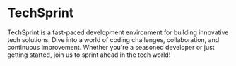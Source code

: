 # TechSprint
TechSprint is a fast-paced development environment for building innovative tech solutions. Dive into a world of coding challenges, collaboration, and continuous improvement. Whether you're a seasoned developer or just getting started, join us to sprint ahead in the tech world!
